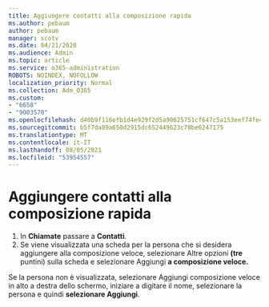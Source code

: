 ```yaml
---
title: Aggiungere contatti alla composizione rapida
ms.author: pebaum
author: pebaum
manager: scotv
ms.date: 04/21/2020
ms.audience: Admin
ms.topic: article
ms.service: o365-administration
ROBOTS: NOINDEX, NOFOLLOW
localization_priority: Normal
ms.collection: Adm_O365
ms.custom:
- "6658"
- "9003570"
ms.openlocfilehash: d40b9f116efb1d4e929f2d5a90625751cf647c5a153eef74fe49ae09f1202263
ms.sourcegitcommit: b5f7da89a650d2915dc652449623c78be6247175
ms.translationtype: MT
ms.contentlocale: it-IT
ms.lasthandoff: 08/05/2021
ms.locfileid: "53954557"
---
```

# <a name="add-contacts-to-speed-dial"></a>Aggiungere contatti alla composizione rapida

1. In  **Chiamate** passare a  **Contatti**.
2. Se viene visualizzata una scheda per la persona che si desidera aggiungere alla composizione veloce, selezionare Altre opzioni **(tre** puntini) sulla scheda e selezionare Aggiungi **a composizione veloce.**

Se la persona non è  visualizzata, selezionare Aggiungi composizione veloce in alto a destra dello schermo, iniziare a digitare il nome, selezionare la persona e quindi **selezionare Aggiungi**.
